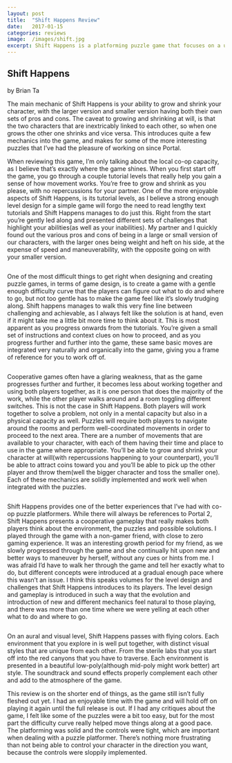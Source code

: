 ```yaml
---
layout: post
title:  "Shift Happens Review"
date:   2017-01-15
categories: reviews
image:  /images/shift.jpg
excerpt: Shift Happens is a platforming puzzle game that focuses on a unique mechanic in order to to challenge the player and tickle their brain.  While there are single and multiplayer modes, the game shines when play in a local co-op fashion.
---
```

## Shift Happens

by Brian Ta

The main mechanic of Shift Happens is your ability to grow and shrink your character, with the larger version and smaller version having both their own sets of pros and cons.  The caveat to growing and shrinking at will, is that the two characters that are inextricably linked to each other, so when one grows the other one shrinks and vice versa.  This introduces quite a few mechanics into the game, and makes for some of the more interesting puzzles that I’ve had the pleasure of working on since Portal.

When reviewing this game, I’m only talking about the local co-op capacity, as I believe that’s exactly where the game shines.  When you first start off the game, you go through a couple tutorial levels that really help you gain a sense of how movement works.  You’re free to grow and shrink as you please, with no repercussions for your partner.  One of the more enjoyable aspects of Shift Happens, is its tutorial levels, as I believe a strong enough level design for a simple game will forgo the need to read lengthy text tutorials and Shift Happens manages to do just this.  Right from the start you’re gently led along and presented different sets of challenges that highlight your abilities(as well as your inabilities).  My partner and I quickly found out the various pros and cons of being in a large or small version of our characters, with the larger ones being weight and heft on his side, at the expense of speed and maneuverability, with the opposite going on with your smaller version.

<img class="gfyitem" data-id="HonoredBaggyGuineafowl" />

One of the most difficult things to get right when designing and creating puzzle games, in terms of game design, is to create a game with a gentle enough difficulty curve that the players can figure out what to do and where to go, but not too gentle has to make the game feel like it’s slowly trudging along.  Shift happens manages to walk this very fine line between challenging and achievable, as I always felt like the solution is at hand, even if it might take me a little bit more time to think about it.  This is most apparent as you progress onwards from the tutorials.  You’re given a small set of instructions and context clues on how to proceed, and as you progress further and further into the game, these same basic moves are integrated very naturally and organically into the game, giving you a frame of reference for you to work off of.

<img class="gfyitem" data-id="KeenAllArabianwildcat" />

Cooperative games often have a glaring weakness, that as the game progresses further and further, it becomes less about working together and using both players together, as it is one person that does the majority of the work, while the other player walks around and a room toggling different switches.  This is not the case in Shift Happens.  Both players will work together to solve a problem, not only in a mental capacity but also in a physical capacity as well.  Puzzles will require both players to navigate around the rooms and perform well-coordinated movements in order to proceed to the next area.  There are a number of movements that are available to your character, with each of them having their time and place to use in the game where appropriate.  You’ll be able to grow and shrink your character at will(with repercussions happening to your counterpart), you’ll be able to attract coins toward you and you’ll be able to pick up the other player and throw them(well the bigger character and toss the smaller one).  Each of these mechanics are solidly implemented and work well when integrated with the puzzles.

<img class="gfyitem" data-id="EachSardonicGallinule" />

Shift Happens provides one of the better experiences that I’ve had with co-op puzzle platformers.  While there will always be references to Portal 2, Shift Happens presents a cooperative gameplay that really makes both players think about the environment, the puzzles and possible solutions.  I played through the game with a non-gamer friend, with close to zero gaming experience. It was an interesting growth period for my friend, as we slowly progressed through the game and she continually hit upon new and better ways to maneuver by herself, without any cues or hints from me.  I was afraid I’d have to walk her through the game and tell her exactly what to do, but different concepts were introduced at a gradual enough pace where this wasn’t an issue.  I think this speaks volumes for the level design and challenges that Shift Happens introduces to its players.  The level design and gameplay is introduced in such a way that the evolution and introduction of new and different mechanics feel natural to those playing, and there was more than one time where we were yelling at each other what to do and where to go.

<img class="gfyitem" data-id="OddSeparateBlowfish" />

On an aural and visual level, Shift Happens passes with flying colors.  Each environment that you explore in is well put together, with distinct visual styles that are unique from each other.  From the sterile labs that you start off into the red canyons that you have to traverse.  Each environment is presented in a beautiful low-poly(although mid-poly might work better) art style.  The soundtrack and sound effects properly complement each other and add to the atmosphere of the game.

This review is on the shorter end of things, as the game still isn’t fully fleshed out yet.  I had an enjoyable time with the game and will hold off on playing it again until the full release is out.  If I had any critiques about the game, I felt like some of the puzzles were a bit too easy, but for the most part the difficulty curve really helped move things along at a good pace.  The platforming was solid and the controls were tight, which are important when dealing with a puzzle platformer.  There’s nothing more frustrating than not being able to control your character in the direction you want, because the controls were sloppily implemented.





















